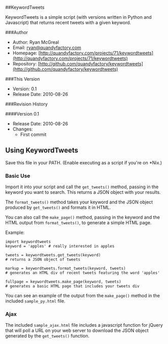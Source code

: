 ##KeywordTweets

KeywordTweets is a simple script (with versions written in Python and Javascript) that returns recent tweets with a given keyword.

###Author

* Author: Ryan McGreal
* Email: [ryan@quandyfactory.com](mailto:ryan@quandyfactory.com)
* Homepage: [http://quandyfactory.com/projects/71/keywordtweets](http://quandyfactory.com/projects/71/keywordtweets)
* Repository: [http://github.com/quandyfactory/keywordtweets](http://github.com/quandyfactory/keywordtweets)

###This Version

* Version: 0.1
* Release Date: 2010-08-26

###Revision History

####Version 0.1

* Release Date: 2010-08-26
* Changes:
    * First commit

## Using KeywordTweets

Save this file in your PATH. (Enable executing as a script if you're on *Nix.)

### Basic Use

Import it into your script and call the `get_tweets()` method, passing in the keyword you want to search. This returns a JSON object with your results.

The `format_tweets()` method takes your keyword and the JSON object produced by `get_tweets()` and formats it in HTML.

You can also call the `make_page()` method, passing in the keyword and the HTML output from `format_tweets()`, to generate a simple HTML page.

Example:

    import keywordtweets
    keyword = 'apples' # really interested in apples

    tweets = keywordtweets.get_tweets(keyword)
    # returns a JSON object of tweets

    markup = keywordtweets.format_tweets(keyword, tweets)
    # generates an HTML div of recent tweets featuring the word 'apples'

    fullpage = keywordtweets.make_page(keyword, tweets)
    # generates a basic HTML page that includes your tweets div

You can see an example of the output from the `make_page()` method in the included `sample_py.html` file.

### Ajax

The included `sample_ajax.html` file includes a javascript function for jQuery that will poll a URL on your web server to download the JSON object generated by the `get_tweets()` function.
